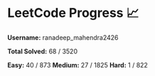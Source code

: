 # LeetCode Progress 📈
**Username:** ranadeep_mahendra2426

**Total Solved:** 68 / 3520

**Easy:** 40 / 873
**Medium:** 27 / 1825
**Hard:** 1 / 822
